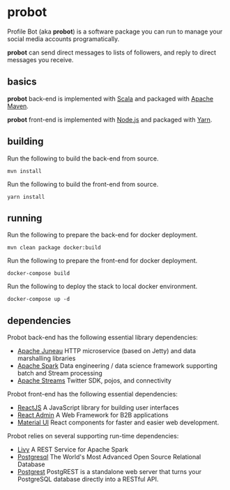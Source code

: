 # probot

Profile Bot (aka **probot**) is a software package you can run to manage your social media accounts programatically.
 
**probot** can send direct messages to lists of followers, and reply to direct messages you receive.

## basics

**probot** back-end is implemented with [Scala](https://scala.io)
and packaged with [Apache Maven](http://maven.apache.org).

**probot** front-end is implemented with [Node.js](http://node.js)
and packaged with [Yarn](http://maven.apache.org).

## building

Run the following to build the back-end from source.

    mvn install
    
Run the following to build the front-end from source.

    yarn install

## running

Run the following to prepare the back-end for docker deployment.

    mvn clean package docker:build

Run the following to prepare the front-end for docker deployment.

    docker-compose build

Run the following to deploy the stack to local docker environment.

    docker-compose up -d

## dependencies

Probot back-end has the following essential library dependencies:

 * [Apache Juneau](http://juneau.incubator.apache.org "http://juneau.incubator.apache.org")
   HTTP microservice (based on Jetty) and data marshalling libraries
 * [Apache Spark](http://spark.apache.org "http://spark.apache.org")
   Data engineering / data science framework supporting batch and Stream processing
 * [Apache Streams](http://streams.apache.org "http://streams.apache.org")
   Twitter SDK, pojos, and connectivity

Probot front-end has the following essential dependencies:

 * [ReactJS](https://reactjs.org/ "https://reactjs.org/")
   A JavaScript library for building user interfaces
 * [React Admin](https://marmelab.com/react-admin/ "https://marmelab.com/react-admin/")
   A Web Framework for B2B applications
 * [Material UI](https://material-ui.com/ "https://material-ui.com/")
   React components for faster and easier web development.

Probot relies on several supporting run-time dependencies:

 * [Livy](https://livy.apache.org/ "https://livy.apache.org")
   A REST Service for Apache Spark
 * [Postgresql](https://www.postgresql.org/ "https://www.postgresql.org/")
   The World's Most Advanced Open Source Relational Database
 * [Postgrest](https://postgrest.org "http://www.postgrest.org")
   PostgREST is a standalone web server that turns your PostgreSQL database directly into a RESTful API.


